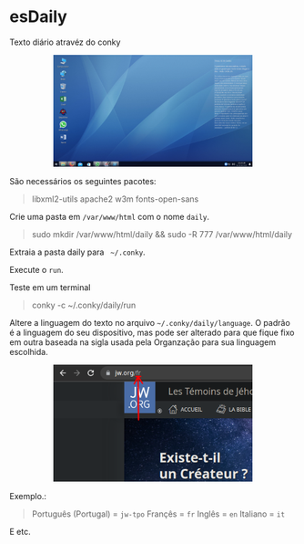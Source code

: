 # esDaily
Texto diário atravéz do conky
<p align="center">
<img src="https://github.com/andryeltj/esDaily/blob/master/esDaily.png" width="350" />
</p>
São necessários os seguintes pacotes:

>libxml2-utils apache2 w3m fonts-open-sans

Crie uma pasta em `/var/www/html` com o nome `daily`.
> sudo mkdir /var/www/html/daily && sudo -R 777 /var/www/html/daily

Extraia a pasta daily para ` ~/.conky`.

Execute o `run`.

Teste em um terminal
>conky -c ~/.conky/daily/run

Altere a linguagem do texto no arquivo `~/.conky/daily/language`.
O padrão é a linguagem do seu dispositivo, mas pode ser alterado para que fique fixo em outra baseada na sigla usada pela Organzação para sua linguagem escolhida.

<p align="center">
<img src="https://github.com/andryeltj/esDaily/blob/master/lingua.png" width="350" />
</p>

Exemplo.:

>Português (Portugal) = `jw-tpo`
>Françês = `fr`
>Inglês = `en`
>Italiano = `it`

E etc.
